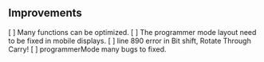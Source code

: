 ## Improvements
[ ] Many functions can be optimized.
[ ] The programmer mode layout need to be fixed in mobile displays.
[ ] line 890 error in Bit shift, Rotate Through Carry!
[ ] programmerMode many bugs to fixed.